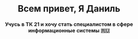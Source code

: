 <h1 align="center">Всем привет, Я Даниль</a> 
<h3 align="center">Учусь в ТК 21 и хочу стать специалистом в сфере информационные системы 🇷🇺</h3>
